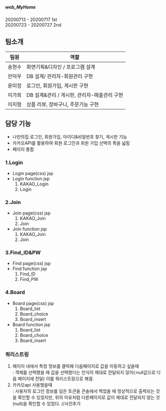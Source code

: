 ##### web_MyHome
20200713 - 20200717 1st <br>
20200723 - 20200727 2nd

## 팀소개
 팀원 | 역할 
 ---|---
 송현수 | 화면기획&디자인 / 프로그램 설계
 안덕우 | DB 설계/ 관리자-회원관리 구현
 윤미정 | 로그인, 회원가입, 게시판 구현
 이가희 | DB 설계&관리 / 게시판, 관리자-매출관리 구현
 이지형 | 상품 리뷰, 장바구니, 주문기능 구현
 
## 담당 기능
- 나만의집 로그인, 회원가입, 아이디&비밀번호 찾기, 게시판 기능
- 카카오API를 활용하여 회원 로그인과 회원 가입 선택의 폭을 넓힘
- 페이지 통합

### 1.Login
 - Login page(css) jsp
 - Login function jsp
    1. KAKAO_Login
    2. Login

### 2.Join
- Join page(css) jsp
    1. KAKAO_Join
    2. Join
- Join function jsp
    1. KAKAO_Join
    2. Join 

### 3.Find_ID&PW
- Find page(css) jsp
- Find function jsp
    1. Find_ID
    2. Find_PW

### 4.Board
- Board page(css) jsp
    1. Board_list
    2. Board_choice
    3. Board_insert
- Board function jsp
    1. Board_list
    2. Board_choice
    3. Board_insert

### 쿼리스트링
1. 페이지 내에서 특정 정보를 클릭해 다음페이지로 값을 이동하고 싶을때<br>
  : 객체를 선택했을 때 값을 선택했다는 인식이 제대로 전달되지 않아(:null값으로 다음 페이지에 전달) 이를 쿼리스트링으로 해결.
2. 카카오api 사용했을때<br>
  : 사용자의 로그인 정보를 담은 토큰을 콘솔에서 찍었을 때 정상적으로 출력되는 것을 확인할 수 있었지만,
  위의 이유처럼 다른페이지로 값이 제대로 전달되지 않는 것(null)을 확인할 수 있었다. 
  //사진추가
